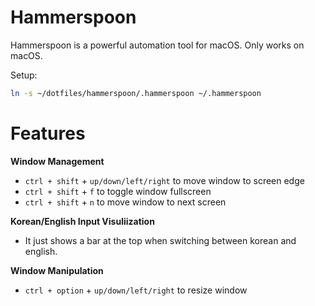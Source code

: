 # Hammerspoon

Hammerspoon is a powerful automation tool for macOS. Only works on macOS.

Setup:
```bash
ln -s ~/dotfiles/hammerspoon/.hammerspoon ~/.hammerspoon
```

# Features

**Window Management**

* `ctrl + shift` + `up/down/left/right` to move window to screen edge
* `ctrl + shift` + `f` to toggle window fullscreen
* `ctrl + shift` + `n` to move window to next screen

**Korean/English Input Visuliization**

* It just shows a bar at the top when switching between korean and english.

**Window Manipulation**

* `ctrl + option` + `up/down/left/right` to resize window
